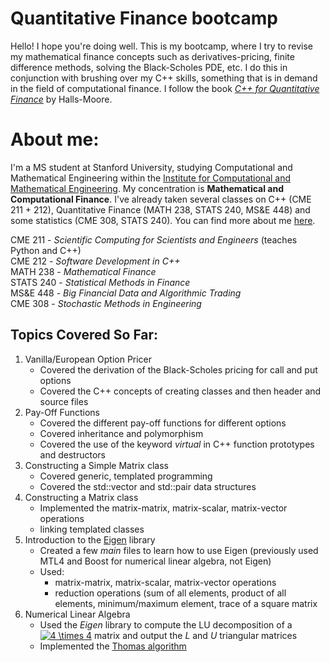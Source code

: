 # Quantitative Finance bootcamp

Hello! I hope you're doing well. This is my bootcamp, where I try to revise my mathematical finance concepts such as derivatives-pricing, finite difference methods, solving the Black-Scholes PDE, etc. I do this in conjunction with brushing over my C++ skills, something that is in demand in the field of computational finance. I follow the book [*C++ for Quantitative Finance*](https://www.quantstart.com/cpp-for-quantitative-finance-ebook/) by Halls-Moore. 

# About me:
I'm a MS student at Stanford University, studying Computational and Mathematical Engineering within the [Institute for Computational and Mathematical Engineering](https://icme.stanford.edu/). My concentration is __Mathematical and Computational Finance__. I've already taken several classes on C++ (CME 211 + 212), Quantitative Finance (MATH 238, STATS 240, MS&E 448) and some statistics (CME 308, STATS 240). You can find more about me [here](https://github.com/sunnymshah95).

CME 211 - *Scientific Computing for Scientists and Engineers* (teaches Python and C++)   
CME 212 - *Software Development in C++*    
MATH 238 - *Mathematical Finance*    
STATS 240 - *Statistical Methods in Finance*    
MS&E 448 - *Big Financial Data and Algorithmic Trading*    
CME 308 - *Stochastic Methods in Engineering*    

## Topics Covered So Far:
1. Vanilla/European Option Pricer
     * Covered the derivation of the Black-Scholes pricing for call and put options
     * Covered the C++ concepts of creating classes and then header and source files
2. Pay-Off Functions
     * Covered the different pay-off functions for different options
     * Covered inheritance and polymorphism
     * Covered the use of the keyword *virtual* in C++ function prototypes and destructors
3. Constructing a Simple Matrix class
     * Covered generic, templated programming
     * Covered the std::vector and std::pair data structures   
4. Constructing a Matrix class   
     * Implemented the matrix-matrix, matrix-scalar, matrix-vector operations
     * linking templated classes
5. Introduction to the [Eigen](http://eigen.tuxfamily.org/index.php?title=Main_Page) library
     * Created a few _main_ files to learn how to use Eigen (previously used MTL4 and Boost for numerical linear algebra, not Eigen)
     * Used:
        - matrix-matrix, matrix-scalar, matrix-vector operations
        - reduction operations (sum of all elements, product of all elements, minimum/maximum element, trace of a square matrix
6. Numerical Linear Algebra
     * Used the _Eigen_ library to compute the LU decomposition of a <a href="https://www.codecogs.com/eqnedit.php?latex=\inline&space;4&space;\times&space;4" target="_blank"><img src="https://latex.codecogs.com/svg.latex?\inline&space;4&space;\times&space;4" title="4 \times 4" /></a> matrix and output the $L$ and $U$ triangular matrices
     * Implemented the [Thomas algorithm](https://www.cfd-online.com/Wiki/Tridiagonal_matrix_algorithm_-_TDMA_(Thomas_algorithm))
